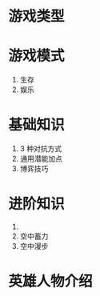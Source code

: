 # 游戏类型

# 游戏模式

1. 生存
2. 娱乐

# 基础知识

1. 3 种对抗方式
2. 通用潜能加点
3. 博弈技巧

# 进阶知识

1.
2. 空中蓄力
3. 空中漫步

# 英雄人物介绍
